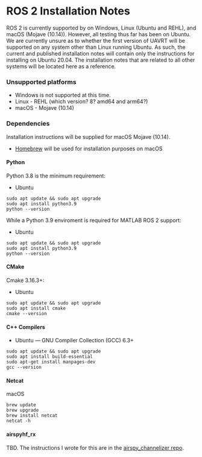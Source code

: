 # ROS 2 Installation Notes 

ROS 2 is currently supported by on Windows, Linux (Ubuntu and REHL), and macOS (Mojave (10.14)). 
However, all testing thus far has been on Ubuntu. We are currently unsure as to whether the 
first version of UAVRT will be supported on any system other than Linux running Ubuntu. 
As such, the current and published installation notes will contain only the instructions for 
installing on Ubuntu 20.04. The installation notes that are related to all other systems 
will be located here as a reference. 

### Unsupported platforms

- Windows is not supported at this time.
- Linux - REHL (which version? 8? amd64 and arm64?)
- macOS - Mojave (10.14)

### Dependencies

Installation instructions will be supplied for macOS Mojave (10.14).

- [Homebrew](https://brew.sh/) will be used for installation purposes on macOS

#### Python

Python 3.8 is the minimum requirement:

- Ubuntu

```
sudo apt update && sudo apt upgrade
sudo apt install python3.9
python --version
```


While a Python 3.9 enviroment is required for MATLAB ROS 2 support:

- Ubuntu

```
sudo apt update && sudo apt upgrade
sudo apt install python3.9
python --version
```

#### CMake

Cmake 3.16.3+:

- Ubuntu

```
sudo apt update && sudo apt upgrade
sudo apt install cmake
cmake --version
```

#### C++ Compilers

- Ubuntu — GNU Compiler Collection (GCC) 6.3+

```
sudo apt update && sudo apt upgrade
sudo apt install build-essential
sudo apt-get install manpages-dev
gcc --version
```

#### Netcat

macOS

```
brew update
brew upgrade
brew install netcat
netcat -h
```

#### airspyhf_rx

TBD. The instructions I wrote for this are in the [airspy_channelizer repo](https://github.com/dynamic-and-active-systems-lab/airspyhf_channelize#installing-airspyhf_rx). 
